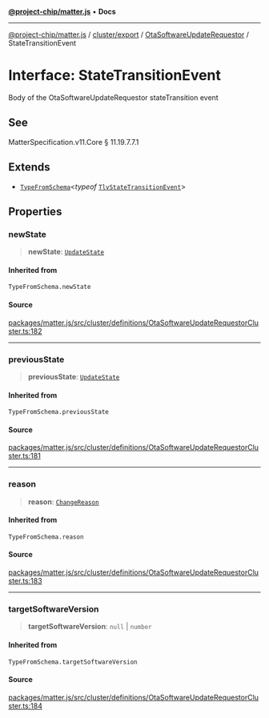 [**@project-chip/matter.js**](../../../../../README.md) • **Docs**

***

[@project-chip/matter.js](../../../../../modules.md) / [cluster/export](../../../README.md) / [OtaSoftwareUpdateRequestor](../README.md) / StateTransitionEvent

# Interface: StateTransitionEvent

Body of the OtaSoftwareUpdateRequestor stateTransition event

## See

MatterSpecification.v11.Core § 11.19.7.7.1

## Extends

- [`TypeFromSchema`](../../../../../tlv/export/README.md#typefromschemas)\<*typeof* [`TlvStateTransitionEvent`](../README.md#tlvstatetransitionevent)\>

## Properties

### newState

> **newState**: [`UpdateState`](../enumerations/UpdateState.md)

#### Inherited from

`TypeFromSchema.newState`

#### Source

[packages/matter.js/src/cluster/definitions/OtaSoftwareUpdateRequestorCluster.ts:182](https://github.com/project-chip/matter.js/blob/7a8cbb56b87d4ccf34bec5a9a95ab40a1711324f/packages/matter.js/src/cluster/definitions/OtaSoftwareUpdateRequestorCluster.ts#L182)

***

### previousState

> **previousState**: [`UpdateState`](../enumerations/UpdateState.md)

#### Inherited from

`TypeFromSchema.previousState`

#### Source

[packages/matter.js/src/cluster/definitions/OtaSoftwareUpdateRequestorCluster.ts:181](https://github.com/project-chip/matter.js/blob/7a8cbb56b87d4ccf34bec5a9a95ab40a1711324f/packages/matter.js/src/cluster/definitions/OtaSoftwareUpdateRequestorCluster.ts#L181)

***

### reason

> **reason**: [`ChangeReason`](../enumerations/ChangeReason.md)

#### Inherited from

`TypeFromSchema.reason`

#### Source

[packages/matter.js/src/cluster/definitions/OtaSoftwareUpdateRequestorCluster.ts:183](https://github.com/project-chip/matter.js/blob/7a8cbb56b87d4ccf34bec5a9a95ab40a1711324f/packages/matter.js/src/cluster/definitions/OtaSoftwareUpdateRequestorCluster.ts#L183)

***

### targetSoftwareVersion

> **targetSoftwareVersion**: `null` \| `number`

#### Inherited from

`TypeFromSchema.targetSoftwareVersion`

#### Source

[packages/matter.js/src/cluster/definitions/OtaSoftwareUpdateRequestorCluster.ts:184](https://github.com/project-chip/matter.js/blob/7a8cbb56b87d4ccf34bec5a9a95ab40a1711324f/packages/matter.js/src/cluster/definitions/OtaSoftwareUpdateRequestorCluster.ts#L184)
